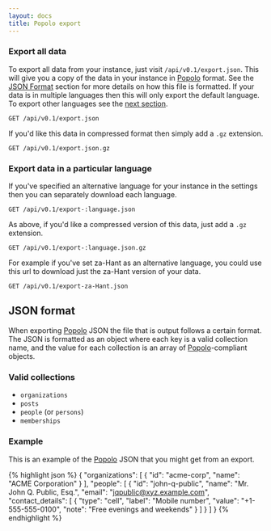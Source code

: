 ```yaml
---
layout: docs
title: Popolo export
---
```


### Export all data

To export all data from your instance, just visit `/api/v0.1/export.json`. This will give you a copy of the data in your instance in [Popolo][] format. See the [JSON Format](#json-format) section for more details on how this file is formatted. If your data is in multiple languages then this will only export the default language. To export other languages see the [next section](#export-data-in-a-particular-language).

    GET /api/v0.1/export.json

If you'd like this data in compressed format then simply add a `.gz` extension.

    GET /api/v0.1/export.json.gz

### Export data in a particular language

If you've specified an alternative language for your instance in the settings then you can separately download each language.

    GET /api/v0.1/export-:language.json

As above, if you'd like a compressed version of this data, just add a `.gz` extension.

    GET /api/v0.1/export-:language.json.gz

For example if you've set za-Hant as an alternative language, you could use this url to download just the za-Hant version of your data.

    GET /api/v0.1/export-za-Hant.json

## JSON format

When exporting [Popolo][] JSON the file that is output follows a certain format. The JSON is formatted as an object where each key is a valid collection name, and the value for each collection is an array of [Popolo][]-compliant objects.

### Valid collections

- `organizations`
- `posts`
- `people` (or `persons`)
- `memberships`

### Example

This is an example of the [Popolo][] JSON that you might get from an export.

{% highlight json %}
{
  "organizations": [
    {
      "id": "acme-corp",
      "name": "ACME Corporation"
    }
  ],
  "people": [
    {
      "id": "john-q-public",
      "name": "Mr. John Q. Public, Esq.",
      "email": "jqpublic@xyz.example.com",
      "contact_details": [
        {
          "type": "cell",
          "label": "Mobile number",
          "value": "+1-555-555-0100",
          "note": "Free evenings and weekends"
        }
      ]
    }
  ]
}
{% endhighlight %}

[popolo]: http://popoloproject.com/

